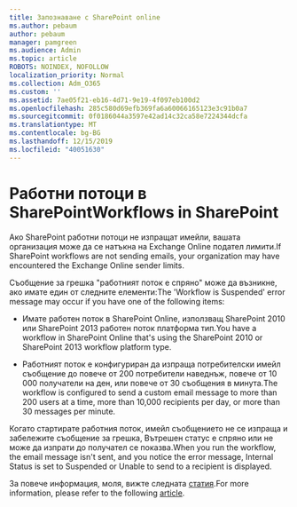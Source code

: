 ```yaml
---
title: Запознаване с SharePoint online
ms.author: pebaum
author: pebaum
manager: pamgreen
ms.audience: Admin
ms.topic: article
ROBOTS: NOINDEX, NOFOLLOW
localization_priority: Normal
ms.collection: Adm_O365
ms.custom: ''
ms.assetid: 7ae05f21-eb16-4d71-9e19-4f097eb100d2
ms.openlocfilehash: 285c580d69efb369fa6a60066165123e3c91b0a7
ms.sourcegitcommit: 0f0186044a3597e42ad14c32ca58e7224344dcfa
ms.translationtype: MT
ms.contentlocale: bg-BG
ms.lasthandoff: 12/15/2019
ms.locfileid: "40051630"
---
```

# <a name="workflows-in-sharepoint"></a><span data-ttu-id="86f1f-102">Работни потоци в SharePoint</span><span class="sxs-lookup"><span data-stu-id="86f1f-102">Workflows in SharePoint</span></span>

<span data-ttu-id="86f1f-103">Ако SharePoint работни потоци не изпращат имейли, вашата организация може да се натъкна на Exchange Online подател лимити.</span><span class="sxs-lookup"><span data-stu-id="86f1f-103">If SharePoint workflows are not sending emails, your organization may have encountered the Exchange Online sender limits.</span></span>

<span data-ttu-id="86f1f-104">Съобщение за грешка "работният поток е спряно" може да възникне, ако имате един от следните елементи:</span><span class="sxs-lookup"><span data-stu-id="86f1f-104">The 'Workflow is Suspended' error message may occur if you have one of the following items:</span></span>

- <span data-ttu-id="86f1f-105">Имате работен поток в SharePoint Online, използващ SharePoint 2010 или SharePoint 2013 работен поток платформа тип.</span><span class="sxs-lookup"><span data-stu-id="86f1f-105">You have a workflow in SharePoint Online that's using the SharePoint 2010 or SharePoint 2013 workflow platform type.</span></span>

- <span data-ttu-id="86f1f-106">Работният поток е конфигуриран да изпраща потребителски имейл съобщение до повече от 200 потребители наведнъж, повече от 10 000 получатели на ден, или повече от 30 съобщения в минута.</span><span class="sxs-lookup"><span data-stu-id="86f1f-106">The workflow is configured to send a custom email message to more than 200 users at a time, more than 10,000 recipients per day, or more than 30 messages per minute.</span></span>

<span data-ttu-id="86f1f-107">Когато стартирате работния поток, имейл съобщението не се изпраща и забележите съобщение за грешка, Вътрешен статус е спряно или не може да изпрати до получател се показва.</span><span class="sxs-lookup"><span data-stu-id="86f1f-107">When you run the workflow, the email message isn't sent, and you notice the error message, Internal Status is set to Suspended or Unable to send to a recipient is displayed.</span></span>

<span data-ttu-id="86f1f-108">За повече информация, моля, вижте следната [статия](https://docs.microsoft.com/sharepoint/support/workflows/configured-workflow-fails-running).</span><span class="sxs-lookup"><span data-stu-id="86f1f-108">For more information, please refer to the following [article](https://docs.microsoft.com/sharepoint/support/workflows/configured-workflow-fails-running).</span></span>

